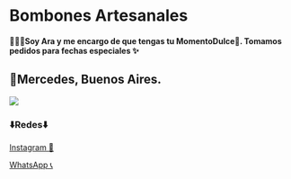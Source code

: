 # Bombones Artesanales

#### 🙎🏽‍♀️Soy Ara y me encargo de que tengas tu MomentoDulce🍫. Tomamos pedidos para fechas especiales ✨

## 📍Mercedes, Buenos Aires.

![](https://chocolatesagofa.com.ar/wp-content/uploads/2017/02/bombones-artesanales-cod-902-scaled.jpg)

### ⬇️Redes⬇️

[Instagram 📸](https://www.instagram.com/bombones.artesanales_/)

[WhatsApp 📞](https://api.whatsapp.com/message/ZHG4ETQ4LRVSC1?autoload=1&app_absent=0)

